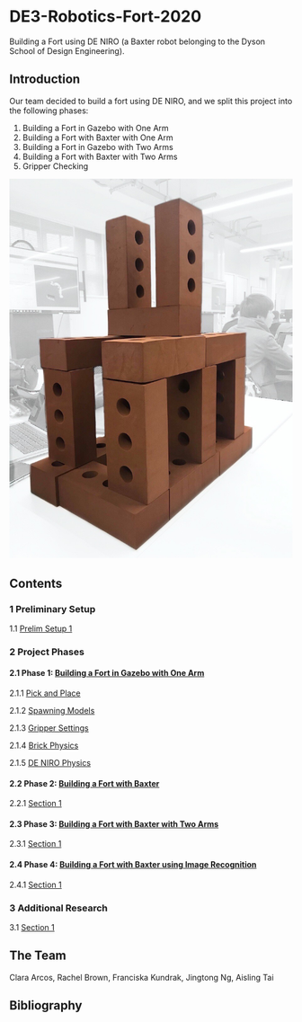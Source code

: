 # DE3-Robotics-Fort-2020
Building a Fort using DE NIRO (a Baxter robot belonging to the Dyson School of Design Engineering).
## Introduction
Our team decided to build a fort using DE NIRO, and we split this project into the following phases: 
1. Building a Fort in Gazebo with One Arm
2. Building a Fort with Baxter with One Arm
3. Building a Fort in Gazebo with Two Arms
3. Building a Fort with Baxter with Two Arms
4. Gripper Checking

![Image of the Fort](https://raw.githubusercontent.com/fkundrak/DE3-Robotics-Fort-2020/master/Fort%202.jpg)

## Contents

### 1 Preliminary Setup
1.1 [Prelim Setup 1](https://github.com/fkundrak/DE3-Robotics-Fort-2020/wiki/1.1-Preliminary-Setup-1)

### 2 Project Phases

#### 2.1 Phase 1: [Building a Fort in Gazebo with One Arm](https://github.com/fkundrak/DE3-Robotics-Fort-2020/wiki/2.1-Phase-1:-Building-a-Fort-in-Gazebo)
2.1.1 [Pick and Place](https://github.com/fkundrak/DE3-Robotics-Fort-2020/wiki/2.1.1-Pick-and-Place)

2.1.2 [Spawning Models](https://github.com/fkundrak/DE3-Robotics-Fort-2020/wiki/2.1.2-Spawning-Models)

2.1.3 [Gripper Settings](https://github.com/fkundrak/DE3-Robotics-Fort-2020/wiki/2.1.3-Gripper-Settings)

2.1.4 [Brick Physics](https://github.com/fkundrak/DE3-Robotics-Fort-2020/wiki/2.1.4-Brick-Physics)

2.1.5 [DE NIRO Physics](https://github.com/fkundrak/DE3-Robotics-Fort-2020/wiki/2.1.5-DE-NIRO-Physics)

#### 2.2 Phase 2: [Building a Fort with Baxter](https://github.com/fkundrak/DE3-Robotics-Fort-2020/wiki/2.2-Phase-2:-Building-a-Fort-with-Baxter)
2.2.1 [Section 1](https://github.com/fkundrak/DE3-Robotics-Fort-2020/wiki/2.2.1-Section-1)

#### 2.3 Phase 3: [Building a Fort with Baxter with Two Arms](https://github.com/fkundrak/DE3-Robotics-Fort-2020/wiki/2.3-Phase-3:-Building-a-Fort-with-Baxter-with-Two-Arms)
2.3.1 [Section 1](https://github.com/fkundrak/DE3-Robotics-Fort-2020/wiki/2.3.1-Section-1)

#### 2.4 Phase 4: [Building a Fort with Baxter using Image Recognition](https://github.com/fkundrak/DE3-Robotics-Fort-2020/wiki/2.4-Phase-4:-Building-a-Fort-with-Baxter-using-Image-Recognition)
2.4.1 [Section 1](https://github.com/fkundrak/DE3-Robotics-Fort-2020/wiki/2.4.1-Section-1)

### 3 Additional Research
3.1 [Section 1](https://github.com/fkundrak/DE3-Robotics-Fort-2020/wiki/3.1-Section-1)

## The Team
Clara Arcos, Rachel Brown, Franciska Kundrak, Jingtong Ng, Aisling Tai

## Bibliography
